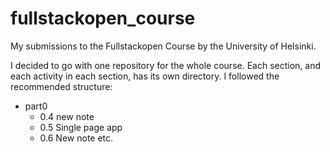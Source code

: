 # fullstackopen_course
My submissions to the Fullstackopen Course by the University of Helsinki. 


I decided to go with one repository for the whole course. 
Each section, and each activity in each section, has its own directory.
I followed the recommended structure:

- part0
  - 0.4 new note
  - 0.5 Single page app
  - 0.6 New note
etc.

